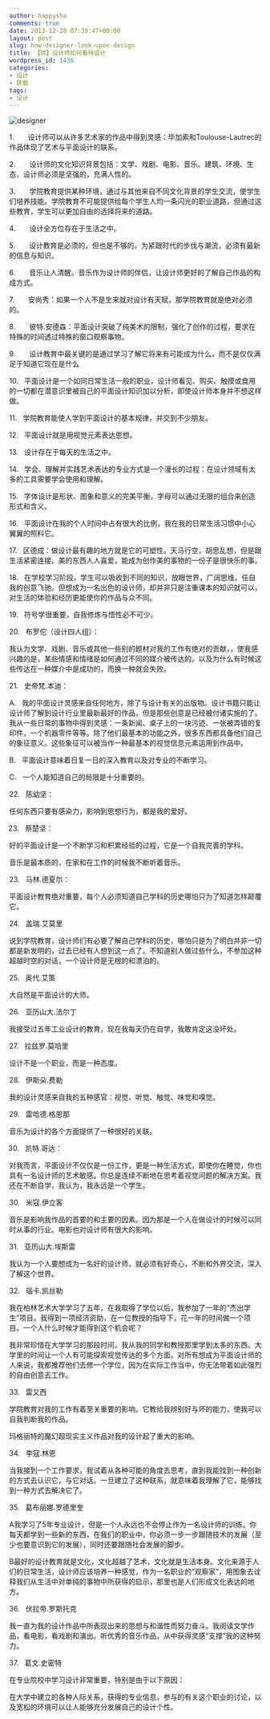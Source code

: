 ```yaml
---
author: happysha
comments: true
date: 2013-12-28 07:39:47+00:00
layout: post
slug: how-designer-look-upon-design
title: 【转】设计师如何看待设计
wordpress_id: 1436
categories:
- 设计
- 转载
tags:
- 设计
---
```


![designer](/wp-content/uploads/2013/04/designer.jpg)

1.       设计师可以从许多艺术家的作品中得到灵感：毕加索和Toulouse-Lautrec的作品体现了艺术与平面设计的联系。

2.       设计师的文化知识背景包括：文学、戏剧、电影、音乐、建筑、环境、生态，设计师必须是坚强的，充满人性的。

3.       学院教育提供某种环境，通过与其他来自不同文化背景的学生交流，使学生们培养技能。学院教育不可能提供给每个学生人均一条闪光的职业道路，但通过这些教育，学生可以更加自由的选择将来的道路。

4.       设计全方位存在于生活之中。

5.       设计教育是必须的，但也是不够的，为紧跟时代的步伐与潮流，必须有最新的信息与知识。

6.       音乐让人清醒。音乐作为设计师的伴侣，让设计师更好的了解自己作品的构成方式。

7.       安尚秀：如果一个人不是生来就对设计有天赋，那学院教育就是绝对必须的。

8.       彼特.安德森：平面设计突破了纯美术的限制，强化了创作的过程，要求在特殊的时间透过特殊的窗口观察事物。

9.       设计教育中最关键的是通过学习了解它将来有可能成为什么，而不是仅仅满足于知道它现在是什么

10.   平面设计是一个如同日常生活一般的职业，设计师看见、购买、触摸或食用的一切都在潜意识里被自己的平面设计知识加以分析，即使设计师本身并不想这样做。

11.   学院教育能使人学到平面设计的基本规律，并交到不少朋友。

12.   平面设计就是用视觉元素表达思想。

13.   设计存在于每天的生活之中。

14.   学会、理解并实践艺术表达的专业方式是一个漫长的过程：在设计领域有太多的工具需要学会使用和理解。

15.   字体设计是形状、图象和意义的完美平衡，字母可以通过无限的组合来创造形式和含义。

16.   平面设计在我的个人时间中占有很大的比例，我在我的日常生活习惯中小心翼翼的照料它。

17.   区德成：做设计最有趣的地方就是它的可塑性。天马行空，胡思乱想，但是跟生活紧密连接。美的东西人人喜爱，能成为创作美的事物的一份子是很快乐的事。

18.   在学校学习阶段，学生可以吸收到不同的知识，放眼世界，广阔思维。任自我的创意飞驰。但想成为一名出色的设计师，却并非只是注重课本的知识就可以，对生活的体验和经历更能使你的作品与众不同。

19.   符号学很重要，自我修炼与悟性必不可少。

20.   布罗佗（设计四人组）：

我认为文学、戏剧、音乐或其他一些别的题材对我的工作有绝对的贡献，，使我感兴趣的是，某些情感和情绪是如何通过不同的媒介被传达的。以及为什么有时候这些传达在一种媒介中是成功的，而换一种就会失败。

21.   史帝梵.本迪：

A.   我的平面设计灵感来自任何地方，除了与设计有关的出版物。设计书籍只能让设计师了解到设计行业里最新最好的作品，但是那些创意是已经被付诸实施的了。我从一些日常的事物中得到灵感：一条新闻、桌子上的一块污迹、一张被弄错的复印件，一个机器零件等等。除了他们最基本的功能之外，很多东西都具备他们自己的象征意义。这些象征可以被当作一种最基本的视觉信息元素运用到作品中。

B.   平面设计意味着日复一日的深入教育以及对专业的不断学习。

C.   一个人能知道自己的局限是十分重要的。

22.   陈幼坚：

任何东西只要有感染力，影响到思想行为，都是我的爱好。

23.   蔡楚坚：

好的平面设计是一个不断学习和积累经验的过程，它是一个自我完善的学科。

音乐是最本质的，在家和在工作的时候我不断听着音乐。

23.   马林.德夏尔：

平面设计教育绝对重要，每个人必须知道自己学科的历史哪怕只为了知道怎样颠覆它。

24.   盖瑞.艾莫里

说到学院教育，设计师们有必要了解自己学科的历史，哪怕只是为了明白并非一切都是新发明的，过去已经有人想到这一点了。不知道别人做过些什么，不参加这种超越时空的对话，一个设计师是无根的和漂泊的。

25.   奥代.艾策

大自然是平面设计的大师。

26.   亚历山大.法尔丁

我接受过五年工业设计的教育，现在我每天仍在自学，我敢肯定这没坏处。

27.   拉兹罗.莫哈里

设计不是一个职业，而是一种态度。

28.   伊斯朵.费勒

我的设计灵感来自我的五种感官：视觉、听觉、触觉、味觉和嗅觉。

29.   雷哈德.格恩那

音乐为设计的各个方面提供了一种很好的关联。

30.   凯特.哥达：

对我而言，平面设计不仅仅是一份工作，更是一种生活方式，即使你在睡觉，你也具有一名设计师的艺术敏感。你总是连续不断地在思考着视觉问题的解决方案。我还在不断自学，我认为，我永远是一个学生。

30.   米寇.伊立客

音乐是影响我作品的首要的和主要的因素。因为那是一个人在做设计的时候可以同时从事的行业。电影也对设计师有很大的影响。

31.   亚历山大.埃斯雷

我认为一个人要想成为一名好的设计师，就必须有好奇心，不断和外界交流，深入了解这个世界。

32.   瑙卡.凯丝勒

我在柏林艺术大学学习了五年，在我取得了学位以后，我参加了一年的“杰出学生”项目。我得到一项经济资助，在一位教授的指导下，花一年的时间做一个项目。一个人什么时候才能得到这个机会呢？

我非常珍惜在大学学习的那段时间，我从我的同学和教授那里学到太多的东西。大学里的时间让一个人有可能探索视觉传达的多个方面。对所有想成为平面设计师的人来说，我都推荐他们去修一个学位，因为在实际工作当中，你无法带着如此强烈的自由创意去工作。

33.   雷又西

学院教育对我的工作有着至关重要的影响。它教给我辨别好与坏的能力，使我可以自我判断我的作品。

玛格丽特的魔幻超现实主义作品对我的设计起了重大的影响。

34.   李寇.林恩

当我接到一个工作要求，我试着从各种可能的角度去思考，直到我能找到一种创新的方式去认识它，与它对话。一旦建立了这种联系，就意味着我理解了它，能够找到一种方式去解决它了。

35.   葛布丽娜.罗德里奎

A我学习了5年专业设计，但是一个人永远也不会停止作为一名设计师的训练。你每天都学到一些新的东西，在我们的职业中，你必须一步一步跟随技术的发展（至少也要意识到它的发展），同时还要跟随社会发展的脚步。

B最好的设计教育就是文化，文化超越了艺术，文化就是生活本身。文化来源于人们的日常生活，设计师应该培养一种感觉，作为一名职业的“观察家”，用图象去诠释我们从生活中对单纯的事物中所获得的启示，那里也是人们形成文化表达的地方。

36.   伏拉帝.罗斯托克

我一直为我的设计作品中所表现出来的思想与和谐性而努力奋斗。我阅读文学作品，看电影，看戏剧和演出。听优秀的音乐作品，从中获得灵感“支撑”我的这种努力。

37.   葛文.史密特

在专业院校中学习设计非常重要，特别是由于以下原因：

在大学中建立的各种人际关系，获得的专业信息，参与的有关这个职业的讨论，以及宽松的环境可以让人能够充分发展自己的设计个性。
